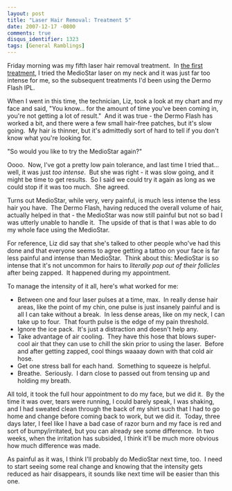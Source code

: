 ```yaml
---
layout: post
title: "Laser Hair Removal: Treatment 5"
date: 2007-12-17 -0800
comments: true
disqus_identifier: 1323
tags: [General Ramblings]
---
```

Friday morning was my fifth laser hair removal treatment.  In [the first
treatment](/archive/2007/08/27/laser-hair-removal-treatment-1.aspx), I
tried the MedioStar laser on my neck and it was just far too intense for
me, so the subsequent treatments I'd been using the Dermo Flash IPL.

When I went in this time, the technician, Liz, took a look at my chart
and my face and said, "You know... for the amount of time you've been
coming in, you're not getting a lot of result."  And it was true - the
Dermo Flash has worked a bit, and there were a few small hair-free
patches, but it's slow going.  My hair is thinner, but it's admittedly
sort of hard to tell if you don't know what you're looking for.

"So would you like to try the MedioStar again?"

Oooo.  Now, I've got a pretty low pain tolerance, and last time I tried
that... well, it was just *too intense*.  But she was right - it was
slow going, and it might be time to get results.  So I said we could try
it again as long as we could stop if it was too much.  She agreed.

Turns out MedioStar, while very, very painful, is much less intense the
less hair you have.  The Dermo Flash, having reduced the overall volume
of hair, actually helped in that - the MedioStar was now still painful
but not so bad I was utterly unable to handle it.  The upside of that is
that I was able to do my whole face using the MedioStar.

For reference, Liz did say that she's talked to other people who've had
this done and that everyone seems to agree getting a tattoo on your face
is far less painful and intense than MedioStar.  Think about this:
MedioStar is so intense that it's not uncommon for hairs to *literally
pop out of their follicles* after being zapped.  It happened during my
appointment.

To manage the intensity of it all, here's what worked for me:

- Between one and four laser pulses at a time, max.  In really dense
    hair areas, like the point of my chin, one pulse is just insanely
    painful and is all I can take without a break.  In less dense areas,
    like on my neck, I can take up to four.  That fourth pulse is the
    edge of my pain threshold.
- Ignore the ice pack.  It's just a distraction and doesn't help any.
- Take advantage of air cooling.  They have this hose that blows
    super-cool air that they can use to chill the skin prior to using
    the laser.  Before and after getting zapped, cool things waaaay down
    with that cold air hose.
- Get one stress ball for each hand.  Something to squeeze is helpful.
- Breathe.  Seriously.  I darn close to passed out from tensing up and
    holding my breath.

All told, it took the full hour appointment to do my face, but we did
it.  By the time it was over, tears were running, I could barely speak,
I was shaking, and I had sweated clean through the back of my shirt such
that I had to go home and change before coming back to work, but we did
it.  Today, three days later, I feel like I have a bad case of razor
burn and my face is red and sort of bumpy/irritated, but you can already
see some difference.  In two weeks, when the irritation has subsided, I
think it'll be much more obvious how much difference was made.

As painful as it was, I think I'll probably do MedioStar next time,
too.  I need to start seeing some real change and knowing that the
intensity gets reduced as hair disappears, it sounds like next time will
be easier than this one.
